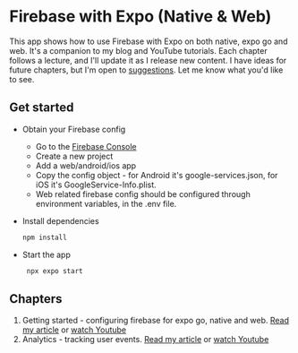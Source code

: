# Firebase with Expo (Native & Web)

This app shows how to use Firebase with Expo on both native, expo go and web.
It's a companion to my blog and YouTube tutorials. Each chapter follows a lecture, and I'll update it as I release new content.
I have ideas for future chapters, but I'm open to [suggestions](https://github.com/amarjanica/firebase-expo-demo/discussions). Let me know what you'd like to see.

## Get started

- Obtain your Firebase config
  - Go to the [Firebase Console](https://console.firebase.google.com/)
  - Create a new project
  - Add a web/android/ios app
  - Copy the config object - for Android it's google-services.json, for iOS it's GoogleService-Info.plist.
  - Web related firebase config should be configured through environment variables, in the .env file.

- Install dependencies

   ```bash
   npm install
   ```
- Start the app

   ```bash
    npx expo start
   ```


## Chapters

1. Getting started - configuring firebase for expo go, native and web. [Read my article](https://www.amarjanica.com/getting-started-with-firebase-on-expo-go-native-and-web/) or [watch Youtube](https://youtu.be/6uWL5hxK1NM)
2. Analytics - tracking user events. [Read my article](https://www.amarjanica.com/google-analytics-in-expo-firebase-setup-for-native-and-web/) or [watch Youtube](https://youtu.be/U9HSJesbD9E)
